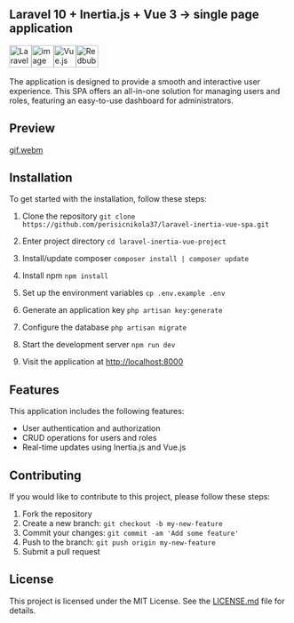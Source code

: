 ## Laravel 10 + Inertia.js + Vue 3 -> single page application

<div style="display: flex;">
  <img src="https://upload.wikimedia.org/wikipedia/commons/thumb/9/9a/Laravel.svg/985px-Laravel.svg.png" alt="Laravel Logo" style="width: 40px;">
  <img src="https://user-images.githubusercontent.com/79047182/222930653-4c8079bc-30f0-43e1-9c63-b50a9ad68320.png" alt="image" style="width: 40px;">
  <img src="https://upload.wikimedia.org/wikipedia/commons/thumb/9/95/Vue.js_Logo_2.svg/1184px-Vue.js_Logo_2.svg.png" alt="Vue.js Logo" style="width: 40px;">
 <img src="https://ih1.redbubble.net/image.2428884987.0603/st,small,507x507-pad,600x600,f8f8f8.jpg" alt="Redbubble Image" style="width: 40px;">
</div>
<br>
The application is designed to provide a smooth and interactive user experience. This SPA offers an all-in-one solution for managing users and roles, featuring an easy-to-use dashboard for administrators.

## Preview

[gif.webm](https://user-images.githubusercontent.com/79047182/222930543-9883369c-1d8f-4985-9b61-baa933122596.webm)

## Installation

To get started with the installation, follow these steps:

1. Clone the repository
``git clone https://github.com/perisicnikola37/laravel-inertia-vue-spa.git``

2. Enter project directory
``cd laravel-inertia-vue-project``

3. Install/update composer
``composer install | composer update``

4. Install npm
``npm install``

3. Set up the environment variables
``cp .env.example .env``

4. Generate an application key
``php artisan key:generate``

5. Configure the database
``php artisan migrate``

6. Start the development server
``npm run dev``

7. Visit the application at [http://localhost:8000](http://localhost:8000)

## Features

This application includes the following features:

- User authentication and authorization
- CRUD operations for users and roles
- Real-time updates using Inertia.js and Vue.js

## Contributing

If you would like to contribute to this project, please follow these steps:

1. Fork the repository
2. Create a new branch: `git checkout -b my-new-feature`
3. Commit your changes: `git commit -am 'Add some feature'`
4. Push to the branch: `git push origin my-new-feature`
5. Submit a pull request

## License

This project is licensed under the MIT License. See the [LICENSE.md](LICENSE.md) file for details.
